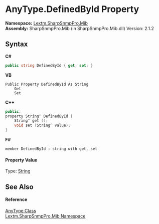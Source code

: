 # AnyType.DefinedById Property 
 

**Namespace:**&nbsp;<a href="N_Lextm_SharpSnmpPro_Mib">Lextm.SharpSnmpPro.Mib</a><br />**Assembly:**&nbsp;SharpSnmpPro.Mib (in SharpSnmpPro.Mib.dll) Version: 2.1.2

## Syntax

**C#**<br />
``` C#
public string DefinedById { get; set; }
```

**VB**<br />
``` VB
Public Property DefinedById As String
	Get
	Set
```

**C++**<br />
``` C++
public:
property String^ DefinedById {
	String^ get ();
	void set (String^ value);
}
```

**F#**<br />
``` F#
member DefinedById : string with get, set

```


#### Property Value
Type: <a href="https://docs.microsoft.com/dotnet/api/system.string" target="_blank" rel="noopener noreferrer">String</a>

## See Also


#### Reference
<a href="T_Lextm_SharpSnmpPro_Mib_AnyType">AnyType Class</a><br /><a href="N_Lextm_SharpSnmpPro_Mib">Lextm.SharpSnmpPro.Mib Namespace</a><br />